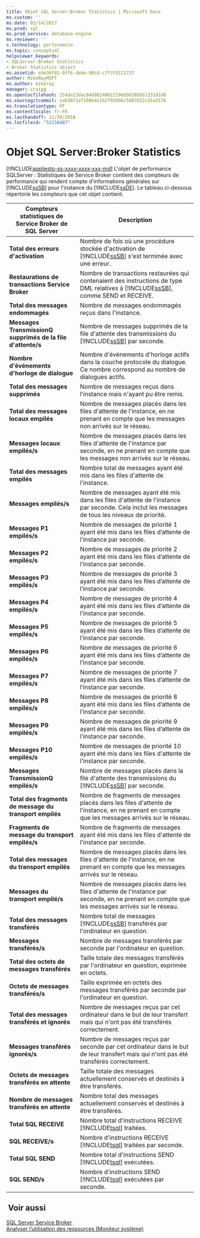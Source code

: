 ```yaml
---
title: Objet SQL Server:Broker Statistics | Microsoft Docs
ms.custom: ''
ms.date: 03/14/2017
ms.prod: sql
ms.prod_service: database-engine
ms.reviewer: ''
s.technology: performance
ms.topic: conceptual
helpviewer_keywords:
- SQLServer:Broker Statistics
- Broker Statistics object
ms.assetid: e9e36f01-93f6-4e6e-90c6-c7f3fd121737
author: MikeRayMSFT
ms.author: mikeray
manager: craigg
ms.openlocfilehash: 254da13dac84d9014062219665626bb51331d1d0
ms.sourcegitcommit: ca038f1ef180e4e1b27910bbc5d87822cd1ed176
ms.translationtype: HT
ms.contentlocale: fr-FR
ms.lasthandoff: 11/20/2018
ms.locfileid: "52158487"
---
```

# <a name="sql-server-broker-statistics-object"></a>Objet SQL Server:Broker Statistics
[!INCLUDE[appliesto-ss-xxxx-xxxx-xxx-md](../../includes/appliesto-ss-xxxx-xxxx-xxx-md.md)]
  L'objet de performance SQLServer : Statistiques de Service Broker contient des compteurs de performance qui rendent compte d'informations générales sur [!INCLUDE[ssSB](../../includes/sssb-md.md)] pour l'instance du [!INCLUDE[ssDE](../../includes/ssde-md.md)]. Le tableau ci-dessous répertorie les compteurs que cet objet contient.  
  
|Compteurs statistiques de Service Broker de SQL Server|Description|  
|-------------------------------------------|-----------------|  
|**Total des erreurs d'activation**|Nombre de fois où une procédure stockée d'activation de [!INCLUDE[ssSB](../../includes/sssb-md.md)] s'est terminée avec une erreur.|  
|**Restaurations de transactions Service Broker**|Nombre de transactions restaurées qui contenaient des instructions de type DML relatives à [!INCLUDE[ssSB](../../includes/sssb-md.md)], comme SEND et RECEIVE.|  
|**Total des messages endommagés**|Nombre de messages endommagés reçus dans l'instance.|  
|**Messages TransmissionQ supprimés de la file d'attente/s**|Nombre de messages supprimés de la file d'attente des transmissions du [!INCLUDE[ssSB](../../includes/sssb-md.md)] par seconde.|  
|**Nombre d'événements d'horloge de dialogue**|Nombre d'événements d'horloge actifs dans la couche protocole du dialogue. Ce nombre correspond au nombre de dialogues actifs.|  
|**Total des messages supprimés**|Nombre de messages reçus dans l'instance mais n'ayant pu être remis.|  
|**Total des messages locaux empilés**|Nombre de messages placés dans les files d'attente de l'instance, en ne prenant en compte que les messages non arrivés sur le réseau.|  
|**Messages locaux empilés/s**|Nombre de messages placés dans les files d'attente de l'instance par seconde, en ne prenant en compte que les messages non arrivés sur le réseau.|  
|**Total des messages empilés**|Nombre total de messages ayant été mis dans les files d'attente de l'instance.|  
|**Messages empilés/s**|Nombre de messages ayant été mis dans les files d'attente de l'instance par seconde. Cela inclut les messages de tous les niveaux de priorité.|  
|**Messages P1 empilés/s**|Nombre de messages de priorité 1 ayant été mis dans les files d’attente de l’instance par seconde.|  
|**Messages P2 empilés/s**|Nombre de messages de priorité 2 ayant été mis dans les files d’attente de l’instance par seconde.|  
|**Messages P3 empilés/s**|Nombre de messages de priorité 3 ayant été mis dans les files d’attente de l’instance par seconde.|  
|**Messages P4 empilés/s**|Nombre de messages de priorité 4 ayant été mis dans les files d’attente de l’instance par seconde.|  
|**Messages P5 empilés/s**|Nombre de messages de priorité 5 ayant été mis dans les files d’attente de l’instance par seconde.|  
|**Messages P6 empilés/s**|Nombre de messages de priorité 6 ayant été mis dans les files d’attente de l’instance par seconde.|  
|**Messages P7 empilés/s**|Nombre de messages de priorité 7 ayant été mis dans les files d’attente de l’instance par seconde.|  
|**Messages P8 empilés/s**|Nombre de messages de priorité 8 ayant été mis dans les files d’attente de l’instance par seconde.|  
|**Messages P9 empilés/s**|Nombre de messages de priorité 9 ayant été mis dans les files d’attente de l’instance par seconde.|  
|**Messages P10 empilés/s**|Nombre de messages de priorité 10 ayant été mis dans les files d'attente de l'instance par seconde.|  
|**Messages TransmissionQ empilés/s**|Nombre de messages placés dans la file d'attente des transmissions du [!INCLUDE[ssSB](../../includes/sssb-md.md)] par seconde.|  
|**Total des fragments de message du transport empilés**|Nombre de fragments de messages placés dans les files d'attente de l'instance, en ne prenant en compte que les messages arrivés sur le réseau.|  
|**Fragments de message du transport empilés/s**|Nombre de fragments de messages ayant été mis dans les files d'attente de l'instance par seconde.|  
|**Total des messages du transport empilés**|Nombre de messages placés dans les files d'attente de l'instance, en ne prenant en compte que les messages arrivés sur le réseau.|  
|**Messages du transport empilé/s**|Nombre de messages placés dans les files d'attente de l'instance par seconde, en ne prenant en compte que les messages arrivés sur le réseau.|  
|**Total des messages transférés**|Nombre total de messages [!INCLUDE[ssSB](../../includes/sssb-md.md)] transférés par l'ordinateur en question.|  
|**Messages transférés/s**|Nombre de messages transférés par seconde par l'ordinateur en question.|  
|**Total des octets de messages transférés**|Taille totale des messages transférés par l'ordinateur en question, exprimée en octets.|  
|**Octets de messages transférés/s**|Taille exprimée en octets des messages transférés par seconde par l'ordinateur en question.|  
|**Total des messages transférés et ignorés**|Nombre de messages reçus par cet ordinateur dans le but de leur transfert mais qui n'ont pas été transférés correctement.|  
|**Messages transférés ignorés/s**|Nombre de messages reçus par seconde par cet ordinateur dans le but de leur transfert mais qui n'ont pas été transférés correctement.|  
|**Octets de messages transférés en attente**|Taille totale des messages actuellement conservés et destinés à être transférés.|  
|**Nombre de messages transférés en attente**|Nombre total des messages actuellement conservés et destinés à être transférés.|  
|**Total SQL RECEIVE**|Nombre total d'instructions RECEIVE [!INCLUDE[tsql](../../includes/tsql-md.md)] traitées.|  
|**SQL RECEIVE/s**|Nombre d'instructions RECEIVE [!INCLUDE[tsql](../../includes/tsql-md.md)] traitées par seconde.|  
|**Total SQL SEND**|Nombre total d'instructions SEND [!INCLUDE[tsql](../../includes/tsql-md.md)] exécutées.|  
|**SQL SEND/s**|Nombre d'instructions SEND [!INCLUDE[tsql](../../includes/tsql-md.md)] exécutées par seconde.|  
  
## <a name="see-also"></a> Voir aussi  
 [SQL Server Service Broker](../../database-engine/configure-windows/sql-server-service-broker.md)   
 [Analyser l’utilisation des ressources &#40;Moniteur système&#41;](../../relational-databases/performance-monitor/monitor-resource-usage-system-monitor.md)  
  
  

